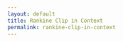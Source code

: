 ```yaml
---
layout: default
title: Rankine Clip in Context
permalink: rankine-clip-in-context
---
```

<!-- Add an essay or interpretive material below this line,
using HTML or markdown.  Do not modify this file above this line -->

